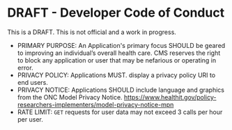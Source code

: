 DRAFT - Developer Code of Conduct
=================================

This is a DRAFT. This is not official and a work in progress.

* PRIMARY PURPOSE: An Application's primary focus SHOULD be geared to improving an individual’s overall health care. CMS reserves 
the right to block any application or user that may be nefarious or operating in error.
* PRIVACY POLICY: Applications MUST. display a privacy policy URI to end users.
* PRIVACY NOTICE: Applications SHOULD include language and graphics from the ONC Model Privacy Notice. https://www.healthit.gov/policy-researchers-implementers/model-privacy-notice-mpn
* RATE LIMIT: `GET` requests for user data may not exceed 3 calls per hour per user.

